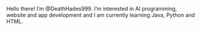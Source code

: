 Hello there! I’m @DeathHades999. I’m interested in AI programming, website and app development and I am currently learning Java, Python and HTML.

<!---
DeathHades999/DeathHades999 is a ✨ special ✨ repository because its `README.md` (this file) appears on your GitHub profile.
You can click the Preview link to take a look at your changes.
--->
